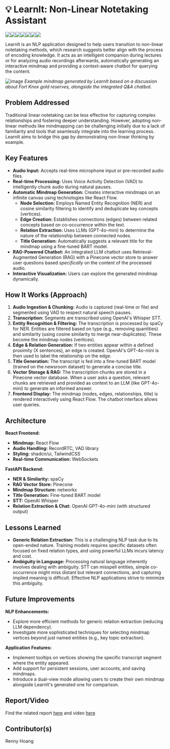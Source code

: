 # 💡 LearnIt: Non-Linear Notetaking Assistant
<img src="https://img.shields.io/badge/React-20232A?style=for-the-badge&logo=react&logoColor=61DAFB" /><img src="https://img.shields.io/badge/fastapi-109989?style=for-the-badge&logo=FASTAPI&logoColor=white" /><img src="https://img.shields.io/badge/ChatGPT-74aa9c?style=for-the-badge&logo=openai&logoColor=white" /><img src="https://img.shields.io/badge/langchain-1C3C3C?style=for-the-badge&logo=langchain&logoColor=white"/><img src="https://img.shields.io/badge/PyTorch-EE4C2C?style=for-the-badge&logo=pytorch&logoColor=white"/><img src="https://img.shields.io/badge/shadcn%2Fui-000000?style=for-the-badge&logo=shadcnui&logoColor=white"/><img src="https://img.shields.io/badge/Tailwind_CSS-38B2AC?style=for-the-badge&logo=tailwind-css&logoColor=white"/>

LearnIt is an NLP application designed to help users transition to non-linear notetaking methods, which research suggests better align with the process of encoding knowledge. It acts as an intelligent companion during lectures or for analyzing audio recordings afterwards, automatically generating an interactive mindmap and providing a context-aware chatbot for querying the content.

![image](https://github.com/user-attachments/assets/a8a6d474-ce21-4eaa-9c67-f2e6ceb52578)
*Example mindmap generated by LearnIt based on a discussion about Fort Knox gold reserves, alongside the integrated Q&A chatbot.*

## Problem Addressed

Traditional linear notetaking can be less effective for capturing complex relationships and fostering deeper understanding. However, adopting non-linear methods like mindmapping can be challenging initially due to a lack of familiarity and tools that seamlessly integrate into the learning process. LearnIt aims to bridge this gap by demonstrating non-linear thinking by example.

## Key Features

*   **Audio Input:** Accepts real-time microphone input or pre-recorded audio files.
*   **Real-time Processing:** Uses Voice Activity Detection (VAD) to intelligently chunk audio during natural pauses.
*   **Automatic Mindmap Generation:** Creates interactive mindmaps on an infinite canvas using technologies like React Flow.
    *   **Node Selection:** Employs Named Entity Recognition (NER) and cosine similarity filtering to identify and deduplicate key concepts (vertices).
    *   **Edge Creation:** Establishes connections (edges) between related concepts based on co-occurrence within the text.
    *   **Relation Extraction:** Uses LLMs (GPT-4o-mini) to determine the nature of the relationship between connected nodes.
    *   **Title Generation:** Automatically suggests a relevant title for the mindmap using a fine-tuned BART model.
*   **RAG-Powered Chatbot:** An integrated LLM chatbot uses Retrieval-Augmented Generation (RAG) with a Pinecone vector store to answer user questions based *specifically* on the content of the processed audio.
*   **Interactive Visualization:** Users can explore the generated mindmap dynamically.

## How It Works (Approach)

1.  **Audio Ingestion & Chunking:** Audio is captured (real-time or file) and segmented using VAD to respect natural speech pauses.
2.  **Transcription:** Segments are transcribed using OpenAI's Whisper STT.
3.  **Entity Recognition & Filtering:** The transcription is processed by spaCy for NER. Entities are filtered based on type (e.g., removing quantities) and similarity (using cosine similarity to merge near-duplicates). These become the mindmap nodes (vertices).
4.  **Edge & Relation Generation:** If two entities appear within a defined proximity (X sentences), an edge is created. OpenAI's GPT-4o-mini is then used to label the relationship on the edge.
5.  **Title Generation:** The transcript is fed into a fine-tuned BART model (trained on the newsroom dataset) to generate a concise title.
6.  **Vector Storage & RAG:** The transcription chunks are stored in a Pinecone vector database. When a user asks a question, relevant chunks are retrieved and provided as context to an LLM (like GPT-4o-mini) to generate an informed answer.
7.  **Frontend Display:** The mindmap (nodes, edges, relationships, title) is rendered interactively using React Flow. The chatbot interface allows user queries.

## Architecture

**React Frontend:**
*   **Mindmap:** React Flow
*   **Audio Handling:** RecordRTC, VAD library
*   **Styling:** shadcn/ui, TailwindCSS
*   **Real-time Communication:** WebSockets

**FastAPI Backend:**
*   **NER & Similarity:** spaCy
*   **RAG Vector Store:** Pinecone
*   **Mindmap Structure:** networkx
*   **Title Generation:** Fine-tuned BART model
*   **STT:** OpenAI Whisper
*   **Relation Extraction & Chat:** OpenAI GPT-4o-mini (with structured output)

## Lessons Learned

*   **Generic Relation Extraction:** This is a challenging NLP task due to its open-ended nature. Training models requires specific datasets often focused on fixed relation types, and using powerful LLMs incurs latency and cost.
*   **Ambiguity in Language:** Processing natural language inherently involves dealing with ambiguity. STT can misspell entities, simple co-occurrence might miss distant but relevant connections, and capturing implied meaning is difficult. Effective NLP applications strive to minimize this ambiguity.

## Future Improvements

**NLP Enhancements:**
*   Explore more efficient methods for generic relation extraction (reducing LLM dependency).
*   Investigate more sophisticated techniques for selecting mindmap vertices beyond just named entities (e.g., key topic extraction).

**Application Features:**
*   Implement tooltips on vertices showing the specific transcript segment where the entity appeared.
*   Add support for persistent sessions, user accounts, and saving mindmaps.
*   Introduce a dual-view mode allowing users to create their own mindmap alongside LearnIt's generated one for comparison.

## Report/Video

Find the related report [here](https://github.com/user-attachments/files/20067364/nlp-final-project-report.pdf) and video [here](https://www.youtube.com/watch?v=oTtPaDURLgU)

## Contributor(s)

Renny Hoang
